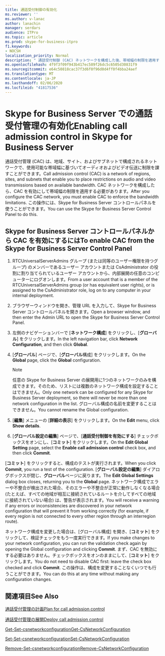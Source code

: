 ```yaml
---
title: 通話受付制御の有効化
ms.reviewer: ''
ms.author: v-lanac
author: lanachin
manager: serdars
audience: ITPro
ms.topic: article
ms.prod: skype-for-business-itpro
f1.keywords:
- NOCSH
localization_priority: Normal
description: " 通話受付制御 (CAC) ネットワークを構成した後、帯域幅の制限を適用するために、CAC を有効にする必要があります。"
ms.openlocfilehash: 4f9f3f09f943b417ec589f26dc5c6505d30831f9
ms.sourcegitcommit: e64c50818cac37f3d6f0f96d0d4ff0f4bba24aef
ms.translationtype: MT
ms.contentlocale: ja-JP
ms.lasthandoff: 02/06/2020
ms.locfileid: "41817536"
---
```

# <a name="enabling-call-admission-control-in-skype-for-business-server"></a><span data-ttu-id="bd5ab-103">Skype for Business Server での通話受付管理の有効化</span><span class="sxs-lookup"><span data-stu-id="bd5ab-103">Enabling call admission control in Skype for Business Server</span></span>

<span data-ttu-id="bd5ab-104">通話受付管理 (CAC) は、地域、サイト、およびサブネットで構成されるネットワークで、使用可能な帯域幅に基づいてオーディオおよびビデオ伝送に制限を課すことができます。</span><span class="sxs-lookup"><span data-stu-id="bd5ab-104">Call admission control (CAC) is a network of regions, sites, and subnets that enable you to place restrictions on audio and video transmissions based on available bandwidth.</span></span> <span data-ttu-id="bd5ab-105">CAC ネットワークを構成したら、CAC を有効にして帯域幅の制限を適用する必要があります。</span><span class="sxs-lookup"><span data-stu-id="bd5ab-105">After you configure the CAC network, you must enable CAC to enforce the bandwidth limitations.</span></span> <span data-ttu-id="bd5ab-106">この操作には、Skype for Business Server コントロールパネルを使うことができます。</span><span class="sxs-lookup"><span data-stu-id="bd5ab-106">You can use the Skype for Business Server Control Panel to do this.</span></span>


## <a name="to-enable-cac-from-the-skype-for-business-server-control-panel"></a><span data-ttu-id="bd5ab-107">Skype for Business Server コントロールパネルから CAC を有効にするには</span><span class="sxs-lookup"><span data-stu-id="bd5ab-107">To enable CAC from the Skype for Business Server Control Panel</span></span>

1.  <span data-ttu-id="bd5ab-108">RTCUniversalServerAdmins グループ (または同等のユーザー権限を持つグループ) のメンバーであるユーザー アカウントまたは CsAdministrator の役割に割り当てられているユーザー アカウントから、内部展開の任意のコンピューターにログオンします。</span><span class="sxs-lookup"><span data-stu-id="bd5ab-108">From a user account that is a member of the RTCUniversalServerAdmins group (or has equivalent user rights), or is assigned to the CsAdministrator role, log on to any computer in your internal deployment.</span></span>

2.  <span data-ttu-id="bd5ab-109">ブラウザーウィンドウを開き、管理 URL を入力して、Skype for Business Server コントロールパネルを開きます。</span><span class="sxs-lookup"><span data-stu-id="bd5ab-109">Open a browser window, and then enter the Admin URL to open the Skype for Business Server Control Panel.</span></span> 

3.  <span data-ttu-id="bd5ab-110">左側のナビゲーションバーで [**ネットワーク構成**] をクリックし、[**グローバル**] をクリックします。</span><span class="sxs-lookup"><span data-stu-id="bd5ab-110">In the left navigation bar, click **Network Configuration**, and then click **Global**.</span></span>

4.  <span data-ttu-id="bd5ab-111">[**グローバル**] ページで、[**グローバル**構成] をクリックします。</span><span class="sxs-lookup"><span data-stu-id="bd5ab-111">On the **Global** page, click the **Global** configuration.</span></span>
   
    > [!NOTE]  
    > <span data-ttu-id="bd5ab-112">任意の Skype for Business Server の展開用に1つのネットワークのみを構成できます。そのため、リストには複数のネットワーク構成を設定することはできません。</span><span class="sxs-lookup"><span data-stu-id="bd5ab-112">Only one network can be configured for any Skype for Business Server deployment, so there will never be more than one network configuration in the list.</span></span> <span data-ttu-id="bd5ab-113">グローバル構成の名前を変更することはできません。</span><span class="sxs-lookup"><span data-stu-id="bd5ab-113">You cannot rename the Global configuration.</span></span>

5.  <span data-ttu-id="bd5ab-114">[**編集**] メニューの [**詳細の表示**] をクリックします。</span><span class="sxs-lookup"><span data-stu-id="bd5ab-114">On the **Edit** menu, click **Show details**.</span></span>

6.  <span data-ttu-id="bd5ab-115">[**グローバル設定の編集**] ページで、[**通話受付制御を有効にする**] チェックボックスをオンにし、[**コミット**] をクリックします。</span><span class="sxs-lookup"><span data-stu-id="bd5ab-115">On the **Edit Global Setting** page, select the **Enable call admission control** check box, and then click **Commit**.</span></span>

<span data-ttu-id="bd5ab-116">[**コミット**] をクリックすると、構成のテストが実行されます。</span><span class="sxs-lookup"><span data-stu-id="bd5ab-116">When you click **Commit**, you run a test of the configuration.</span></span> <span data-ttu-id="bd5ab-117">[**グローバル設定の編集**] ダイアログボックスが閉じ、**グローバル**ページに戻ります。</span><span class="sxs-lookup"><span data-stu-id="bd5ab-117">The **Edit Global Settings** dialog box closes, returning you to the **Global** page.</span></span> <span data-ttu-id="bd5ab-118">ネットワーク構成でエラーや不整合が検出された場合、そのエラーや不整合が正常に動作しなくなる場合 (たとえば、すべての地域が相互に接続されているルートを介してすべての地域に接続されていない場合) は、警告が表示されます。</span><span class="sxs-lookup"><span data-stu-id="bd5ab-118">You will receive a warning if any errors or inconsistencies are discovered in your network configuration that will prevent it from working correctly (for example, if every region is not connected to every other region through an interregion route).</span></span>

<span data-ttu-id="bd5ab-119">ネットワーク構成を変更した場合は、[グローバル構成] を開き、[**コミット**] をクリックして、検証チェックをもう一度実行できます。</span><span class="sxs-lookup"><span data-stu-id="bd5ab-119">If you make changes to your network configuration, you can run the validation check again by opening the Global configuration and clicking **Commit**.</span></span> <span data-ttu-id="bd5ab-120">まず、CAC を無効にする必要はありません。チェックボックスをオンのままにして、[**コミット**] をクリックします。</span><span class="sxs-lookup"><span data-stu-id="bd5ab-120">You do not need to disable CAC first: leave the check box checked and click **Commit**.</span></span> <span data-ttu-id="bd5ab-121">この操作は、構成を変更することなくいつでも行うことができます。</span><span class="sxs-lookup"><span data-stu-id="bd5ab-121">You can do this at any time without making any configuration changes.</span></span>

## <a name="see-also"></a><span data-ttu-id="bd5ab-122">関連項目</span><span class="sxs-lookup"><span data-stu-id="bd5ab-122">See Also</span></span>

[<span data-ttu-id="bd5ab-123">通話受付管理の計画</span><span class="sxs-lookup"><span data-stu-id="bd5ab-123">Plan for call admission control</span></span>](../../../plan-your-deployment/enterprise-voice-solution/call-admission-control.md) 
 
[<span data-ttu-id="bd5ab-124">通話受付管理の展開</span><span class="sxs-lookup"><span data-stu-id="bd5ab-124">Deploy call admission control</span></span>](../../../deploy/deploy-enterprise-voice/deploy-call-admission-control.md) 

[<span data-ttu-id="bd5ab-125">Get-Set-csnetworkconfiguration</span><span class="sxs-lookup"><span data-stu-id="bd5ab-125">Get-CsNetworkConfiguration</span></span>](https://docs.microsoft.com/powershell/module/skype/Get-CsNetworkConfiguration)  

[<span data-ttu-id="bd5ab-126">Set-Set-csnetworkconfiguration</span><span class="sxs-lookup"><span data-stu-id="bd5ab-126">Set-CsNetworkConfiguration</span></span>](https://docs.microsoft.com/powershell/module/skype/Set-CsNetworkConfiguration)  

[<span data-ttu-id="bd5ab-127">Remove-Set-csnetworkconfiguration</span><span class="sxs-lookup"><span data-stu-id="bd5ab-127">Remove-CsNetworkConfiguration</span></span>](https://docs.microsoft.com/powershell/module/skype/Remove-CsNetworkConfiguration)  

